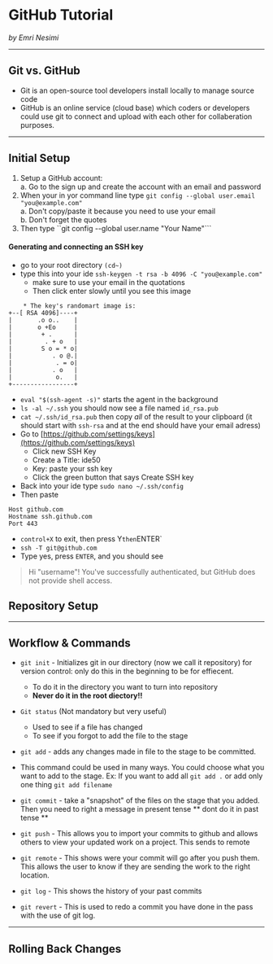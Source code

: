 # GitHub Tutorial

*_by Emri Nesimi_*

---
## Git vs. GitHub
* Git is an open-source tool developers install locally to manage source code 
* GitHub is an online service (cloud base) which coders or developers could use git to connect and upload with each other for collaberation purposes.


---
## Initial Setup
1. Setup a GitHub account:     
    a. Go to the sign up and create the account with an email and password
2. When your in yor command line type ``git config --global user.email "you@example.com"``  
    a. Don't copy/paste it because you need to use your email  
    b. Don't forget the quotes
3. Then type ``git config --global user.name "Your Name"``` 

#### Generating and connecting an SSH key
* go to your root directory ``(cd~)``
* type this into your ide ``ssh-keygen -t rsa -b 4096 -C "you@example.com"``  
    * make sure to use your email in the quotations
    * Then click enter slowly until you see this image
```
    * The key's randomart image is:  
+--[ RSA 4096]----+
|       .o o..    |
|       o +Eo     |
|        + .      |
|         . + o   |
|        S o = * o|
|           . o @.|
|            . = o|
|           . o   |
|            o.   |
+-----------------+

```
* `eval "$(ssh-agent -s)"` starts the agent in the background
* `ls -al ~/.ssh` you should now see a file named `id_rsa.pub`
* `cat ~/.ssh/id_rsa.pub` then copy _all_ of the result to your clipboard (it should start with `ssh-rsa` and at the end should have your email adress)
* Go to [https://github.com/settings/keys](https://github.com/settings/keys)  
    * Click new SSH Key
    * Create a Title: ide50
    * Key: paste your ssh key
    * Click the green button that says Create SSH key
* Back into your ide type ``sudo nano ~/.ssh/config``
* Then paste 
 ```
 Host github.com
 Hostname ssh.github.com
 Port 443
 ```
* `control+X` to exit, then press Y` then `ENTER`
* `ssh -T git@github.com`
* Type yes, press `ENTER`, and you should see
> Hi "username"! You've successfully authenticated, but GitHub does not provide shell access.


## Repository Setup

   



---
## Workflow & Commands
* `git init` - Initializes git in our directory (now we call it repository) for version control: only do this in the beginning to be for effiecent.
    * To do it in the directory you want to turn into repository
   *  **Never do it in the root diectory!!**

* `Git status` (Not mandatory but very useful)
    * Used to see if a file has changed
    * To see if you forgot to add the file to the stage
* `git add` - adds any changes made in file to the stage to be committed.  
* This command could be used in many ways. You could choose what you want to add to the stage. Ex: If you want to add all `git add .` or add only one thing `git add filename`
* `git commit` - take a "snapshot" of the files on the stage that you added. Then you need to right a message in present tense ** dont do it in past tense ** 
* `git push` - This allows you to import your commits to github and allows others to view your updated work on a project. This sends to remote 
* `git remote` - This shows were your commit will go after you push them. This allows the user to know if they are sending the work to the right location.
* `git log` - This shows the history of your past commits
* `git revert` - This is used to redo a commit you have done in the pass with the use of git log.






---
## Rolling Back Changes